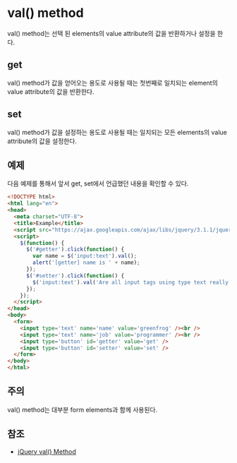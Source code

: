 # val() method

val() method는 선택 된 elements의 value attribute의 값을 반환하거나 설정을 한다.

## get

val() method가 값을 얻어오는 용도로 사용될 때는 첫번째로 일치되는 element의 value attribute의 값을 반환한다.

## set

val() method가 값을 설정하는 용도로 사용될 때는 일치되는 모든 elements의 value attribute의 값을 설정한다.

## 예제

다음 예제를 통해서 앞서 get, set에서 언급했던 내용을 확인할 수 있다.

```html
<!DOCTYPE html>
<html lang="en">
<head>
  <meta charset="UTF-8">
  <title>Example</title>
  <script src="https://ajax.googleapis.com/ajax/libs/jquery/3.1.1/jquery.min.js"></script>
  <script>
    $(function() {
      $('#getter').click(function() {
        var name = $('input:text').val();
        alert('[getter] name is ' + name);
      });
      $('#setter').click(function() {
        $('input:text').val('Are all input tags using type text really changed?');
      });
    });
  </script>
</head>
<body>
  <form>
    <input type='text' name='name' value='greenfrog' /><br />
    <input type='text' name='job' value='programmer' /><br />
    <input type='button' id='getter' value='get' />
    <input type='button' id='setter' value='set' />
  </form>
</body>
</html>
```

## 주의

val() method는 대부분 form elements과 함께 사용된다.

## 참조

* [jQuery val() Method](https://www.w3schools.com/jquery/html_val.asp)
